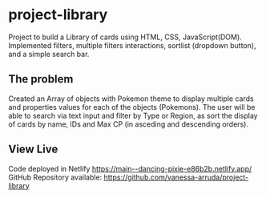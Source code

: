 # project-library

Project to build a Library of cards using HTML, CSS, JavaScript(DOM).
Implemented filters, multiple filters interactions, sortlist (dropdown button), and a simple search bar.

## The problem

Created an Array of objects with Pokemon theme to display multiple cards and properties values for each of the objects (Pokemons). The user will be able to search via text input and filter by Type or Region, as sort the display of cards by name, IDs and Max CP (in asceding and descending orders).

## View Live
Code deployed in Netlify https://main--dancing-pixie-e86b2b.netlify.app/
 GitHub Repository available: https://github.com/vanessa-arruda/project-library
